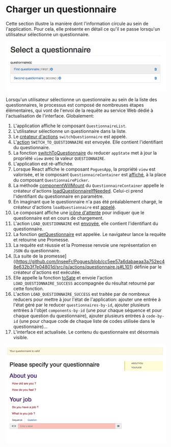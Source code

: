 # Charger un questionnaire

Cette section illustre la manière dont l'information circule au sein de l'application. Pour cela, elle présente en détail ce qu'il se passe lorsqu'un utilisateur sélectionne un questionnaire.

![Un utilisateur sélectionne un questionnaire](../../../img/select-questionnaire.png "Un utilisateur sélectionne un questionnaire")

Lorsqu'un utilisateur sélectionne un questionnaire au sein de la liste des questionnaires, le processus est composé de nombreuses étapes élémentaires, qui vont de l'envoi de la requête au service Web dédié à l'actualisation de l'interface. Globalement:

1. L'application affiche le composant `QuestionnaireList`.
2. L'utilisateur sélectionne un questionnaire dans la liste.
3. Le [créateur d'actions](https://github.com/InseeFr/Pogues/blob/cc5ee57a6dabaeaa3a752ec48e632b3f7e04801d/src/js/components/questionnaire-list.js#L34) `switchQuestionnaire` est appelé.
4. L'[action](https://github.com/InseeFr/Pogues/blob/cc5ee57a6dabaeaa3a752ec48e632b3f7e04801d/src/js/actions/app-state.js#L7) `SWITCH_TO_QUESTIONNAIRE` est envoyée. Elle contient l'identifiant du questionnaire.
5. La fonction [switchToQuestionnaire](https://github.com/InseeFr/Pogues/blob/cc5ee57a6dabaeaa3a752ec48e632b3f7e04801d/src/js/reducers/app-state/index.js#L111) du reducer `appState` met à jour la propriété `view` avec la valeur `QUESTIONNAIRE`.
6. L'application est ré-affichée.
7. Lorsque React affiche le composant  `PoguesApp`, la propriété `view` est valorisée, et le composant `QuestionnaireContainer` est [affiché](https://github.com/InseeFr/Pogues/blob/cc5ee57a6dabaeaa3a752ec48e632b3f7e04801d/src/js/components/pogues-app.js#L27-L30), à la place du composant `QuestionnairePicker`.
8. La méthode [componentWillMount](https://github.com/InseeFr/Pogues/blob/cc5ee57a6dabaeaa3a752ec48e632b3f7e04801d/src/js/components/pogues-app.js#L27-L30) du `QuestionnaireContainer` appelle le créateur d'actions [loadQuestionnaireIfNeeded](https://github.com/InseeFr/Pogues/blob/5df2bc748fc947b1e92d5ec637dc32ec437b11c9/src/js/actions/questionnaire.js#L94). Celui-ci prend l'identifiant du questionnaire en paramètre.
9. En imaginant que le questionnaire n'a pas été préalablement chargé, le créateur d'actions `loadQuestionnaire` est [appelé](https://github.com/InseeFr/Pogues/blob/cc5ee57a6dabaeaa3a752ec48e632b3f7e04801d/src/js/actions/questionnaire.js#L98).
10. Le composant affiche une [icône d'attente](https://github.com/InseeFr/Pogues/blob/465665aaf56e835f7b5ae13dff899531d44ed4bd/src/js/components/questionnaire-container.js#L48) pour indiquer que le questionnaire est en cours de chargement.
11. L'action `LOAD_QUESTIONNAIRE` est [envoyée](https://github.com/InseeFr/Pogues/blob/cc5ee57a6dabaeaa3a752ec48e632b3f7e04801d/src/js/actions/questionnaire.js#L103), elle contient l'identifiant du questionnaire.
12. La fonction [getQuestionnaire](https://github.com/InseeFr/Pogues/blob/cc5ee57a6dabaeaa3a752ec48e632b3f7e04801d/src/js/utils/remote-api.js#L118) est appelée. Le navigateur lance la requête et retourne une Promesse.
13. La requête est réussie et la Promesse renvoie une représentation en `JSON` du questionnaire.
13. [La suite de la promesse]((https://github.com/InseeFr/Pogues/blob/cc5ee57a6dabaeaa3a752ec48e632b3f7e04801d/src/js/actions/questionnaire.js#L101) définie par le créateur d'actions est exécutée.
14. Elle appelle la fonction [toSate](https://github.com/InseeFr/Pogues/blob/cc5ee57a6dabaeaa3a752ec48e632b3f7e04801d/src/js/utils/model-to-state-questionnaire.js#L17) et envoie l'action `LOAD_QUESTIONNAIRE_SUCCESS` accompagnée du résultat retourné par cette fonction.
15. L'action `LOAD_QUESTIONNAIRE_SUCCESS` est traitée par de nombreux reducers pour mettre à jour l'état de l'application: ajouter une entrée à l'état géré par le reducer `questionnaires-by-id`, ajouter plusieurs entrées à l'objet `components-by-id` (une pour chaque séquence et pour chaque question du questionnaire), ajouter plusieurs entrées à `code-by-id` (une pour chaque code de chaque liste de codes utilisée dans le questionnaire)...
16. L'interface est actualisée. Le contenu du questionnaire est désormais visible.

![Le questionnaire est affiché](../../../img/questionnaire.png "Le questionnaire est affiché")
